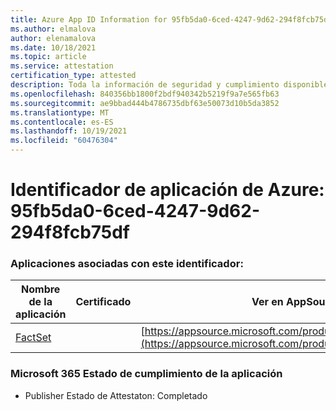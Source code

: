 ```yaml
---
title: Azure App ID Information for 95fb5da0-6ced-4247-9d62-294f8fcb75df
ms.author: elmalova
author: elenamalova
ms.date: 10/18/2021
ms.topic: article
ms.service: attestation
certification_type: attested
description: Toda la información de seguridad y cumplimiento disponible para 95fb5da0-6ced-4247-9d62-294f8fcb75df.
ms.openlocfilehash: 840356bb1800f2bdf940342b5219f9a7e565fb63
ms.sourcegitcommit: ae9bbad444b4786735dbf63e50073d10b5da3852
ms.translationtype: MT
ms.contentlocale: es-ES
ms.lasthandoff: 10/19/2021
ms.locfileid: "60476304"
---
```

# <a name="azure-app-id-95fb5da0-6ced-4247-9d62-294f8fcb75df"></a>Identificador de aplicación de Azure: 95fb5da0-6ced-4247-9d62-294f8fcb75df


### <a name="apps-associated-with-this-id"></a>Aplicaciones asociadas con este identificador:
| **Nombre de la aplicación** | **Certificado** | **Ver en AppSource** |
|--------------|---------------|-----------------------|
| [FactSet](https://docs.microsoft.com/microsoft-365-app-certification/forward/WA200002146) |  | [https://appsource.microsoft.com/product/office/WA200002146](https://appsource.microsoft.com/product/office/WA200002146) |

### <a name="microsoft-365-app-compliance-status"></a>Microsoft 365 Estado de cumplimiento de la aplicación
- Publisher Estado de Attestaton: Completado
